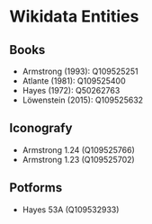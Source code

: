 # Wikidata Entities

## Books

-   Armstrong (1993): Q109525251
-   Atlante (1981): Q109525400
-   Hayes (1972): Q50262763
-   Löwenstein (2015): Q109525632

## Iconografy

-   Armstrong 1.24 (Q109525766)
-   Armstrong 1.23 (Q109525702)

## Potforms

-   Hayes 53A (Q109532933)
